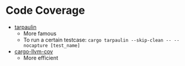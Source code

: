 # Code Coverage

* [tarpaulin](https://github.com/xd009642/tarpaulin)
  * More famous
  * To run a certain testcase: `cargo tarpaulin --skip-clean -- --nocapture [test_name]`
* [cargo-llvm-cov](https://github.com/taiki-e/cargo-llvm-cov)
  * More efficient

